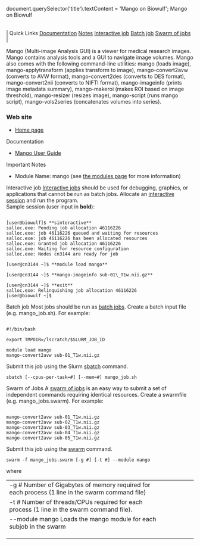 

document.querySelector('title').textContent = 'Mango on Biowulf';
Mango on Biowulf


|  |
| --- |
| 
Quick Links
[Documentation](#doc)
[Notes](#notes)
[Interactive job](#int) 
[Batch job](#sbatch) 
[Swarm of jobs](#swarm) 
 |



Mango (Multi-image Analysis GUI) is a viewer for medical research images. Mango contains analysis tools and a GUI to navigate image volumes. Mango also comes with the following command-line utilities: mango (loads image), mango-applytransform (applies transform to image), mango-convert2avw (converts to AVW format), mango-convert2des (converts to DES format), mango-convert2nii (converts to NIFTI format), mango-imageinfo (prints image metadata summary), mango-makeroi (makes ROI based on image threshold), mango-resizer (resizes image), mango-script (runs mango script), mango-vols2series (concatenates volumes into series). 



### Web site


* [Home page](http://ric.uthscsa.edu/mango/index.html)


Documentation
* [Mango User Guide](http://ric.uthscsa.edu/mango/userguide.html)


Important Notes
* Module Name: mango (see [the modules page](/apps/modules.html) for more information)



Interactive job
[Interactive jobs](/docs/userguide.html#int) should be used for debugging, graphics, or applications that cannot be run as batch jobs.
Allocate an [interactive session](/docs/userguide.html#int) and run the program.   
Sample session (user input in **bold**):



```

[user@biowulf]$ **sinteractive**
salloc.exe: Pending job allocation 46116226
salloc.exe: job 46116226 queued and waiting for resources
salloc.exe: job 46116226 has been allocated resources
salloc.exe: Granted job allocation 46116226
salloc.exe: Waiting for resource configuration
salloc.exe: Nodes cn3144 are ready for job

[user@cn3144 ~]$ **module load mango**

[user@cn3144 ~]$ **mango-imageinfo sub-01\_T1w.nii.gz**

[user@cn3144 ~]$ **exit**
salloc.exe: Relinquishing job allocation 46116226
[user@biowulf ~]$

```


Batch job
Most jobs should be run as [batch jobs](/docs/userguide.html#submit).
Create a batch input file (e.g. mango\_job.sh). For example:



```

#!/bin/bash

export TMPDIR=/lscratch/$SLURM_JOB_ID

module load mango
mango-convert2avw sub-01_T1w.nii.gz

```

Submit this job using the Slurm [sbatch](/docs/userguide.html) command.



```
sbatch [--cpus-per-task=#] [--mem=#] mango_job.sh
```

Swarm of Jobs 
A [swarm of jobs](/apps/swarm.html) is an easy way to submit a set of independent commands requiring identical resources.
Create a swarmfile (e.g. mango\_jobs.swarm). For example:



```

mango-convert2avw sub-01_T1w.nii.gz
mango-convert2avw sub-02_T1w.nii.gz
mango-convert2avw sub-03_T1w.nii.gz
mango-convert2avw sub-04_T1w.nii.gz
mango-convert2avw sub-05_T1w.nii.gz

```

Submit this job using the [swarm](/apps/swarm.html) command.



```
swarm -f mango_jobs.swarm [-g #] [-t #] --module mango
```

where


|  |  |  |  |  |  |
| --- | --- | --- | --- | --- | --- |
| -g *#*  Number of Gigabytes of memory required for each process (1 line in the swarm command file)
 | -t *#* Number of threads/CPUs required for each process (1 line in the swarm command file).
 | --module mango Loads the mango module for each subjob in the swarm 
 | |
 | |
 | |








